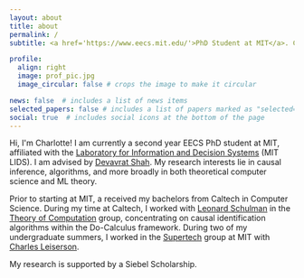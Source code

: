 ```yaml
---
layout: about
title: about
permalink: /
subtitle: <a href='https://www.eecs.mit.edu/'>PhD Student at MIT</a>. Computer Science Researcher.

profile:
  align: right
  image: prof_pic.jpg
  image_circular: false # crops the image to make it circular

news: false  # includes a list of news items
selected_papers: false # includes a list of papers marked as "selected={true}"
social: true  # includes social icons at the bottom of the page
---
```



Hi, I'm Charlotte! I am currently a second year EECS PhD student at MIT, affiliated with the [Laboratory for Information and Decision Systems](https://lids.mit.edu/) (MIT LIDS). I am advised by [Devavrat Shah](https://devavrat.mit.edu/). My research interests lie in causal inference, algorithms, and more broadly in both theoretical computer science and ML theory.

Prior to starting at MIT, a received my bachelors from Caltech in Computer Science. During my time at Caltech, I worked with [Leonard Schulman](http://users.cms.caltech.edu/~schulman/) in the [Theory of Computation](http://theory.cms.caltech.edu/) group, concentrating on causal identification algorithms within the Do-Calculus framework. During two of my undergraduate summers, I worked in the [Supertech](https://supertech.mit.edu/) group at MIT with [Charles Leiserson](https://people.csail.mit.edu/cel/).

My research is supported by a Siebel Scholarship.
